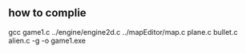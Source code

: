 ## how to complie


gcc game1.c ../engine/engine2d.c ../mapEditor/map.c plane.c bullet.c alien.c -g -o game1.exe
